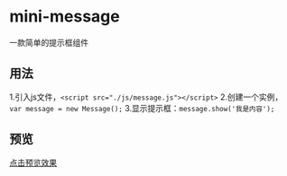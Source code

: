 # mini-message
一款简单的提示框组件
## 用法
1.引入js文件，`<script src="./js/message.js"></script>`
2.创建一个实例，`var message = new Message();`
3.显示提示框：`message.show('我是内容');`
## 预览
[点击预览效果](https://zhongzhifa.github.io/mini-message/)